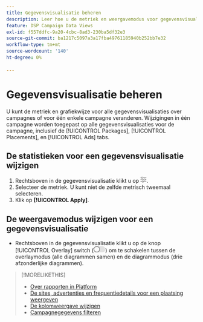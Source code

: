 ```yaml
---
title: Gegevensvisualisatie beheren
description: Leer hoe u de metriek en weergavemodus voor gegevensvisualisatie wijzigt.
feature: DSP Campaign Data Views
exl-id: f557ddfc-9a20-4cbc-8ad3-230ba5df32e3
source-git-commit: ba1217c5097a3a17fba49761185940b252bb7e32
workflow-type: tm+mt
source-wordcount: '140'
ht-degree: 0%

---
```


# Gegevensvisualisatie beheren

U kunt de metriek en grafiekwijze voor alle gegevensvisualisaties over campagnes of voor één enkele campagne veranderen. Wijzigingen in één campagne worden toegepast op alle gegevensvisualisaties voor de campagne, inclusief de [!UICONTROL Packages], [!UICONTROL Placements], en [!UICONTROL Ads] tabs.

## De statistieken voor een gegevensvisualisatie wijzigen

1. Rechtsboven in de gegevensvisualisatie klikt u op ![Instellingen](/help/dsp/assets/settings-chart.png).
1. Selecteer de metriek.
U kunt niet de zelfde metrisch tweemaal selecteren.
1. Klik op **[!UICONTROL Apply]**.

## De weergavemodus wijzigen voor een gegevensvisualisatie

* Rechtsboven in de gegevensvisualisatie klikt u op de knop [!UICONTROL Overlay] switch (![Overlay-switch](/help/dsp/assets/overlay.png)) om te schakelen tussen de overlaymodus (alle diagrammen samen) en de diagrammodus (drie afzonderlijke diagrammen).

>[!MORELIKETHIS]
>
>* [Over rapporten in Platform](campaign-reports-about.md)
>* [De sites, advertenties en frequentiedetails voor een plaatsing weergeven](placement-details-view.md)
>* [De kolomweergave wijzigen](column-view-change.md)
>* [Campagnegegevens filteren](campaign-data-filter.md)

